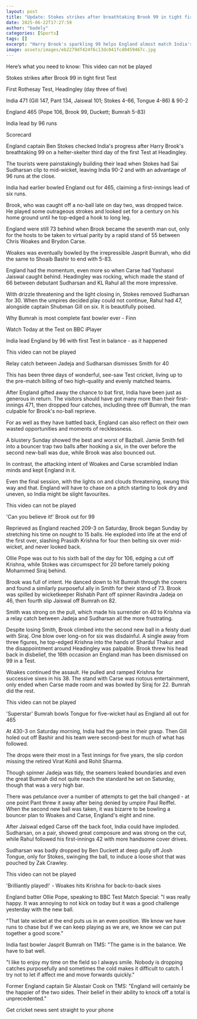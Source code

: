 ```yaml
---
layout: post
title: "Update: Stokes strikes after breathtaking Brook 99 in tight first Test"
date: 2025-06-22T17:27:59
author: "badely"
categories: [Sports]
tags: []
excerpt: "Harry Brook's sparkling 99 helps England almost match India's first-innings total, before Ben Stokes strikes to leave the first Test beautifully poise"
image: assets/images/eb2279df424f6c13dc041fcd0459467c.jpg
---
```


Here’s what you need to know: This video can not be played

Stokes strikes after Brook 99 in tight first Test

First Rothesay Test, Headingley (day three of five)

India 471 (Gill 147, Pant 134, Jaiswal 101; Stokes 4-66, Tongue 4-86) & 90-2

England 465 (Pope 106, Brook 99, Duckett; Bumrah 5-83)

India lead by 96 runs

Scorecard

England captain Ben Stokes checked India's progress after Harry Brook's breathtaking 99 on a helter-skelter third day of the first Test at Headingley.

The tourists were painstakingly building their lead when Stokes had Sai Sudharsan clip to mid-wicket, leaving India 90-2 and with an advantage of 96 runs at the close.

India had earlier bowled England out for 465, claiming a first-innings lead of six runs.

Brook, who was caught off a no-ball late on day two, was dropped twice. He played some outrageous strokes and looked set for a century on his home ground until he top-edged a hook to long leg.

England were still 73 behind when Brook became the seventh man out, only for the hosts to be taken to virtual parity by a rapid stand of 55 between Chris Woakes and Brydon Carse.

Woakes was eventually bowled by the irrepressible Jasprit Bumrah, who did the same to Shoaib Bashir to end with 5-83.

England had the momentum, even more so when Carse had Yashasvi Jaiswal caught behind. Headingley was rocking, which made the stand of 66 between debutant Sudharsan and KL Rahul all the more impressive.

With drizzle threatening and the light closing in, Stokes removed Sudharsan for 30. When the umpires decided play could not continue, Rahul had 47, alongside captain Shubman Gill on six. It is beautifully poised.

Why Bumrah is most complete fast bowler ever - Finn

Watch Today at the Test on BBC iPlayer

India lead England by 96 with first Test in balance - as it happened

This video can not be played

Relay catch between Jadeja and Sudharsan dismisses Smith for 40

This has been three days of wonderful, see-saw Test cricket, living up to the pre-match billing of two high-quality and evenly matched teams.

After England gifted away the chance to bat first, India have been just as generous in return. The visitors should have got many more than their first-innings 471, then dropped four catches, including three off Bumrah, the man culpable for Brook's no-ball reprieve.

For as well as they have battled back, England can also reflect on their own wasted opportunities and moments of recklessness.

A blustery Sunday showed the best and worst of Bazball. Jamie Smith fell into a bouncer trap two balls after hooking a six, in the over before the second new-ball was due, while Brook was also bounced out.

In contrast, the attacking intent of Woakes and Carse scrambled Indian minds and kept England in it.

Even the final session, with the lights on and clouds threatening, swung this way and that. England will have to chase on a pitch starting to look dry and uneven, so India might be slight favourites.

This video can not be played

'Can you believe it!' Brook out for 99

Reprieved as England reached 209-3 on Saturday, Brook began Sunday by stretching his time on nought to 15 balls. He exploded into life at the end of the first over, slashing Prasidh Krishna for four then belting six over mid-wicket, and never looked back.

Ollie Pope was out to his sixth ball of the day for 106, edging a cut off Krishna, while Stokes was circumspect for 20 before tamely poking Mohammed Siraj behind.

Brook was full of intent. He danced down to hit Bumrah through the covers and found a similarly purposeful ally in Smith for their stand of 73. Brook was spilled by wicketkeeper Rishabh Pant off spinner Ravindra Jadeja on 46, then fourth slip Jaiswal off Bumrah on 82.

Smith was strong on the pull, which made his surrender on 40 to Krishna via a relay catch between Jadeja and Sudharsan all the more frustrating.

Despite losing Smith, Brook climbed into the second new ball in a feisty duel with Siraj. One blow over long-on for six was disdainful. A single away from three figures, he top-edged Krishna into the hands of Shardul Thakur and the disappointment around Headingley was palpable. Brook threw his head back in disbelief, the 16th occasion an England man has been dismissed on 99 in a Test.

Woakes continued the assault. He pulled and ramped Krishna for successive sixes in his 38. The stand with Carse was riotous entertainment, only ended when Carse made room and was bowled by Siraj for 22. Bumrah did the rest.

This video can not be played

'Superstar' Bumrah bowls Tongue for five-wicket haul as England all out for 465

At 430-3 on Saturday morning, India had the game in their grasp. Then Gill holed out off Bashir and his team were second-best for much of what has followed.

The drops were their most in a Test innings for five years, the slip cordon missing the retired Virat Kohli and Rohit Sharma.

Though spinner Jadeja was tidy, the seamers leaked boundaries and even the great Bumrah did not quite reach the standard he set on Saturday, though that was a very high bar.

There was petulance over a number of attempts to get the ball changed - at one point Pant threw it away after being denied by umpire Paul Reiffel. When the second new ball was taken, it was bizarre to be bowling a bouncer plan to Woakes and Carse, England's eight and nine.

After Jaiswal edged Carse off the back foot, India could have imploded. Sudharsan, on a pair, showed great composure and was strong on the cut, while Rahul followed his first-innings 42 with more handsome cover drives.

Sudharsan was badly dropped by Ben Duckett at deep gully off Josh Tongue, only for Stokes, swinging the ball, to induce a loose shot that was pouched by Zak Crawley.

This video can not be played

'Brilliantly played!' - Woakes hits Krishna for back-to-back sixes

England batter Ollie Pope, speaking to BBC Test Match Special: "I was really happy. It was annoying to not kick on today but it was a good challenge yesterday with the new ball.

"That late wicket at the end puts us in an even position. We know we have runs to chase but if we can keep playing as we are, we know we can put together a good score."

India fast bowler Jasprit Bumrah on TMS: "The game is in the balance. We have to bat well. 

"I like to enjoy my time on the field so I always smile. Nobody is dropping catches purposefully and sometimes the cold makes it difficult to catch. I try not to let if affect me and move forwards quickly."

Former England captain Sir Alastair Cook on TMS: "England will certainly be the happier of the two sides. Their belief in their ability to knock off a total is unprecedented."

Get cricket news sent straight to your phone

